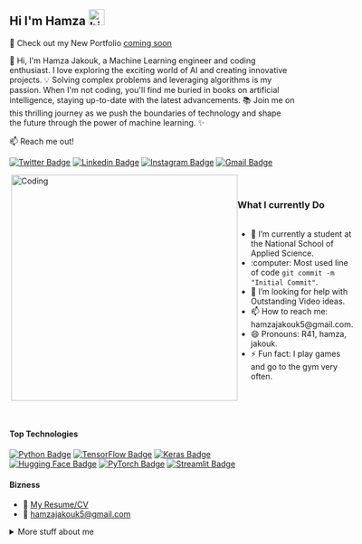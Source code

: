 
## Hi I'm Hamza <img src="https://user-images.githubusercontent.com/1303154/88677602-1635ba80-d120-11ea-84d8-d263ba5fc3c0.gif" width="28px" height="28px" alt="hi">

🚀 Check out my New Portfolio [coming soon](https://isleaboud.com)

👋 Hi, I'm Hamza Jakouk, a Machine Learning engineer and coding enthusiast. I love exploring the exciting world of AI and creating innovative projects. 💡 Solving complex problems and leveraging algorithms is my passion. When I'm not coding, you'll find me buried in books on artificial intelligence, staying up-to-date with the latest advancements. 📚 Join me on this thrilling journey as we push the boundaries of technology and shape the future through the power of machine learning. ✨

:mailbox: Reach me out!

[![Twitter Badge](https://img.shields.io/badge/-@Jakouk-1ca0f1?style=flat&labelColor=1ca0f1&logo=twitter&logoColor=white&link=https://twitter.com/HJakouk)](https://twitter.com/HJakouk) [![Linkedin Badge](https://img.shields.io/badge/-Hamza-0e76a8?style=flat&labelColor=0e76a8&logo=linkedin&logoColor=white)](https://www.linkedin.com/in/hamza-jakouk-5b4304202/) [![Instagram Badge](https://img.shields.io/badge/-@hamzajakouk-e84393?style=flat&labelColor=e84393&logo=instagram&logoColor=white)](https://www.instagram.com/hamzajakouk5/) [![Gmail Badge](https://img.shields.io/badge/-hamzajakouk-c0392b?style=flat&labelColor=c0392b&logo=gmail&logoColor=white)](mailto:hamzajakouk5@gmail.com)

<!-- TODO: Add last video link -->

<div style="display: flex; align-items: center;">
  <img src="https://cdn.dribbble.com/users/1162077/screenshots/3848914/programmer.gif" alt="Coding" width="400" align="right" />
  <div>
    <h3>What I currently Do</h3>
    <ul>
      <br>
      <li>🔭 I’m currently a student at the National School of Applied Science.</li>
      <li>:computer: Most used line of code <code>git commit -m "Initial Commit"</code>.</li>
      <li>🤔 I’m looking for help with Outstanding Video ideas.</li>
      <li>📫 How to reach me: hamzajakouk5@gmail.com.</li>
      <li>😄 Pronouns: R41, hamza, jakouk.</li>
      <li>⚡ Fun fact: I play games and go to the gym very often.</li>
    </ul>
  </div>
</div>

<br /> <!-- Add an empty line here -->

#### Top Technologies

<!-- TODO: Make technologies links takes you to repositories -->

[![Python Badge](https://img.shields.io/badge/-Python-3776AB?style=for-the-badge&labelColor=black&logo=python&logoColor=3776AB)](#) [![TensorFlow Badge](https://img.shields.io/badge/-TensorFlow-FF6F00?style=for-the-badge&labelColor=black&logo=tensorflow&logoColor=FF6F00)](#) [![Keras Badge](https://img.shields.io/badge/-Keras-D00000?style=for-the-badge&labelColor=black&logo=keras&logoColor=D00000)](#) [![Hugging Face Badge](https://img.shields.io/badge/-Hugging%20Face-0B5FFF?style=for-the-badge&labelColor=black&logo=hugging%20face&logoColor=0B5FFF)](#) [![PyTorch Badge](https://img.shields.io/badge/-PyTorch-EE4C2C?style=for-the-badge&labelColor=black&logo=pytorch&logoColor=EE4C2C)](#) [![Streamlit Badge](https://img.shields.io/badge/-Streamlit-FF4B4B?style=for-the-badge&labelColor=black&logo=streamlit&logoColor=FF4B4B)](#)

#### Bizness
- :paperclip: [My Resume/CV](https://github.com/hamzajakouk/divers/blob/main/Cv_E%20(2)(1).pdf)
- :email: hamzajakouk5@gmail.com

<details>
<summary>
  More stuff about me
</summary>

<!--END_SECTION:waka-->

#### Github Stats

![Hamza Jakouk's GitHub stats](https://github-readme-stats.vercel.app/api?username=hamzajakouk&count_private=true&theme=tokyonight&hide=contribs,prs)
